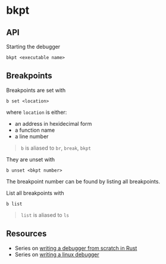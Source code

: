 # bkpt

## API

Starting the debugger

```
bkpt <executable name>
```

## Breakpoints

Breakpoints are set with

```
b set <location> 
```

where `location` is either:

  * an address in hexidecimal form
  * a function name
  * a line number

> `b` is aliased to `br`, `break`, `bkpt`

They are unset with

```
b unset <bkpt number>
```

The breakpoint number can be found by listing all breakpoints.

List all breakpoints with

```
b list
```

> `list` is aliased to `ls`

## Resources

- Series on [writing a debugger from scratch in Rust](https://www.timdbg.com/posts/writing-a-debugger-from-scratch-part-1/)
- Series on [writing a linux debugger](https://blog.tartanllama.xyz/writing-a-linux-debugger-setup/)
